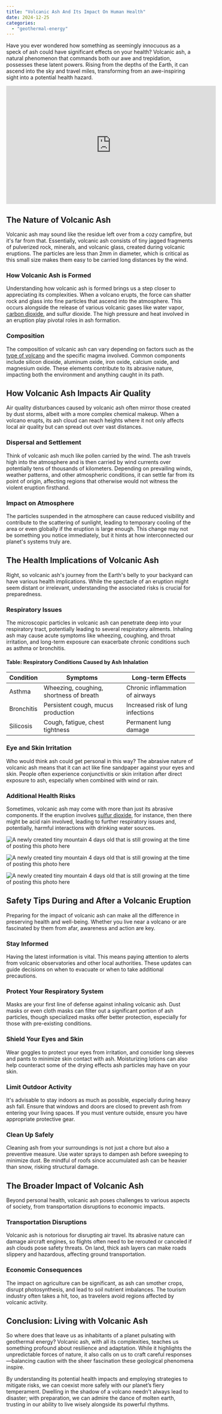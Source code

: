 ```yaml
---
title: "Volcanic Ash And Its Impact On Human Health"
date: 2024-12-25
categories: 
  - "geothermal-energy"
---
```


Have you ever wondered how something as seemingly innocuous as a speck of ash could have significant effects on your health? Volcanic ash, a natural phenomenon that commands both our awe and trepidation, possesses these latent powers. Rising from the depths of the Earth, it can ascend into the sky and travel miles, transforming from an awe-inspiring sight into a potential health hazard.

<iframe width="560" height="315" src="https://www.youtube.com/embed/VGEDVMjoKIk" frameborder="0" allow="accelerometer; autoplay; encrypted-media; gyroscope; picture-in-picture" allowfullscreen></iframe>

  

## The Nature of Volcanic Ash

Volcanic ash may sound like the residue left over from a cozy campfire, but it's far from that. Essentially, volcanic ash consists of tiny jagged fragments of pulverized rock, minerals, and volcanic glass, created during volcanic eruptions. The particles are less than 2mm in diameter, which is critical as this small size makes them easy to be carried long distances by the wind.

### How Volcanic Ash is Formed

Understanding how volcanic ash is formed brings us a step closer to appreciating its complexities. When a volcano erupts, the force can shatter rock and glass into fine particles that ascend into the atmosphere. This occurs alongside the release of various volcanic gases like water vapor, [carbon dioxide](https://magmamatters.com/geothermal-energy-and-its-volcanic-origins/ "Geothermal Energy and Its Volcanic Origins"), and sulfur dioxide. The high pressure and heat involved in an eruption play pivotal roles in ash formation.

### Composition

The composition of volcanic ash can vary depending on factors such as the [type of volcano](https://magmamatters.com/understanding-volcanic-formation-a-comprehensive-guide/ "Understanding Volcanic Formation: A Comprehensive Guide") and the specific magma involved. Common components include silicon dioxide, aluminum oxide, iron oxide, calcium oxide, and magnesium oxide. These elements contribute to its abrasive nature, impacting both the environment and anything caught in its path.

## How Volcanic Ash Impacts Air Quality

Air quality disturbances caused by volcanic ash often mirror those created by dust storms, albeit with a more complex chemical makeup. When a volcano erupts, its ash cloud can reach heights where it not only affects local air quality but can spread out over vast distances.

### Dispersal and Settlement

Think of volcanic ash much like pollen carried by the wind. The ash travels high into the atmosphere and is then carried by wind currents over potentially tens of thousands of kilometers. Depending on prevailing winds, weather patterns, and other atmospheric conditions, it can settle far from its point of origin, affecting regions that otherwise would not witness the violent eruption firsthand.

### Impact on Atmosphere

The particles suspended in the atmosphere can cause reduced visibility and contribute to the scattering of sunlight, leading to temporary cooling of the area or even globally if the eruption is large enough. This change may not be something you notice immediately, but it hints at how interconnected our planet's systems truly are.

## The Health Implications of Volcanic Ash

Right, so volcanic ash's journey from the Earth's belly to your backyard can have various health implications. While the spectacle of an eruption might seem distant or irrelevant, understanding the associated risks is crucial for preparedness.

### Respiratory Issues

The microscopic particles in volcanic ash can penetrate deep into your respiratory tract, potentially leading to several respiratory ailments. Inhaling ash may cause acute symptoms like wheezing, coughing, and throat irritation, and long-term exposure can exacerbate chronic conditions such as asthma or bronchitis.

#### Table: Respiratory Conditions Caused by Ash Inhalation

| Condition | Symptoms | Long-term Effects |
| --- | --- | --- |
| Asthma | Wheezing, coughing, shortness of breath | Chronic inflammation of airways |
| Bronchitis | Persistent cough, mucus production | Increased risk of lung infections |
| Silicosis | Cough, fatigue, chest tightness | Permanent lung damage |

### Eye and Skin Irritation

Who would think ash could get personal in this way? The abrasive nature of volcanic ash means that it can act like fine sandpaper against your eyes and skin. People often experience conjunctivitis or skin irritation after direct exposure to ash, especially when combined with wind or rain.

### Additional Health Risks

Sometimes, volcanic ash may come with more than just its abrasive components. If the eruption involves [sulfur dioxide](https://magmamatters.com/the-art-and-science-of-volcano-monitoring/ "The Art and Science of Volcano Monitoring"), for instance, then there might be acid rain involved, leading to further respiratory issues and, potentially, harmful interactions with drinking water sources.

![A newly created tiny mountain 4 days old that is still growing at the time of posting this photo here](images/volcanic-9-683x1024.jpg)

![A newly created tiny mountain 4 days old that is still growing at the time of posting this photo here](images/volcanic-10-683x1024.jpg)

![A newly created tiny mountain 4 days old that is still growing at the time of posting this photo here](images/volcanic-125-683x1024.jpg)

## Safety Tips During and After a Volcanic Eruption

Preparing for the impact of volcanic ash can make all the difference in preserving health and well-being. Whether you live near a volcano or are fascinated by them from afar, awareness and action are key.

### Stay Informed

Having the latest information is vital. This means paying attention to alerts from volcanic observatories and other local authorities. These updates can guide decisions on when to evacuate or when to take additional precautions.

### Protect Your Respiratory System

Masks are your first line of defense against inhaling volcanic ash. Dust masks or even cloth masks can filter out a significant portion of ash particles, though specialized masks offer better protection, especially for those with pre-existing conditions.

### Shield Your Eyes and Skin

Wear goggles to protect your eyes from irritation, and consider long sleeves and pants to minimize skin contact with ash. Moisturizing lotions can also help counteract some of the drying effects ash particles may have on your skin.

### Limit Outdoor Activity

It's advisable to stay indoors as much as possible, especially during heavy ash fall. Ensure that windows and doors are closed to prevent ash from entering your living spaces. If you must venture outside, ensure you have appropriate protective gear.

### Clean Up Safely

Cleaning ash from your surroundings is not just a chore but also a preventive measure. Use water sprays to dampen ash before sweeping to minimize dust. Be mindful of roofs since accumulated ash can be heavier than snow, risking structural damage.

## The Broader Impact of Volcanic Ash

Beyond personal health, volcanic ash poses challenges to various aspects of society, from transportation disruptions to economic impacts.

### Transportation Disruptions

Volcanic ash is notorious for disrupting air travel. Its abrasive nature can damage aircraft engines, so flights often need to be rerouted or canceled if ash clouds pose safety threats. On land, thick ash layers can make roads slippery and hazardous, affecting ground transportation.

### Economic Consequences

The impact on agriculture can be significant, as ash can smother crops, disrupt photosynthesis, and lead to soil nutrient imbalances. The tourism industry often takes a hit, too, as travelers avoid regions affected by volcanic activity.

## Conclusion: Living with Volcanic Ash

So where does that leave us as inhabitants of a planet pulsating with geothermal energy? Volcanic ash, with all its complexities, teaches us something profound about resilience and adaptation. While it highlights the unpredictable forces of nature, it also calls on us to craft careful responses—balancing caution with the sheer fascination these geological phenomena inspire.

By understanding its potential health impacts and employing strategies to mitigate risks, we can coexist more safely with our planet’s fiery temperament. Dwelling in the shadow of a volcano needn't always lead to disaster; with preparation, we can admire the dance of molten earth, trusting in our ability to live wisely alongside its powerful rhythms.
